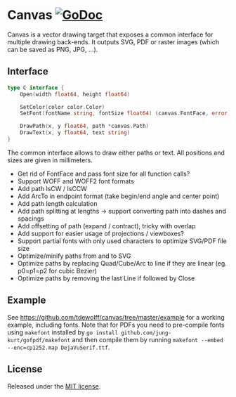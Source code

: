 # Canvas <a name="canvas"></a> [![GoDoc](http://godoc.org/github.com/tdewolff/canvas?status.svg)](http://godoc.org/github.com/tdewolff/canvas)

Canvas is a vector drawing target that exposes a common interface for multiple drawing back-ends. It outputs SVG, PDF or raster images (which can be saved as PNG, JPG, ...).

## Interface
``` go
type C interface {
	Open(width float64, height float64)

	SetColor(color color.Color)
	SetFont(fontName string, fontSize float64) (canvas.FontFace, error)

	DrawPath(x, y float64, path *canvas.Path)
	DrawText(x, y float64, text string)
}
```

The common interface allows to draw either paths or text. All positions and sizes are given in millimeters.

* Get rid of FontFace and pass font size for all function calls?
* Support WOFF and WOFF2 font formats
* Add path IsCW / IsCCW
* Add ArcTo in endpoint format (take begin/end angle and center point)
* Add path length calculation
* Add path splitting at lengths -> support converting path into dashes and spacings
* Add offsetting of path (expand / contract), tricky with overlap
* Add support for easier usage of projections / viewboxes?
* Support partial fonts with only used characters to optimize SVG/PDF file size
* Optimize/minify paths from and to SVG
* Optimize paths by replacing Quad/Cube/Arc to line if they are linear (eg. p0=p1=p2 for cubic Bezier)
* Optimize paths by removing the last Line if followed by Close

## Example
See https://github.com/tdewolff/canvas/tree/master/example for a working example, including fonts. Note that for PDFs you need to pre-compile fonts using `makefont` installed by `go install github.com/jung-kurt/gofpdf/makefont` and then compile them by running `makefont --embed --enc=cp1252.map DejaVuSerif.ttf`.

## License
Released under the [MIT license](LICENSE.md).
